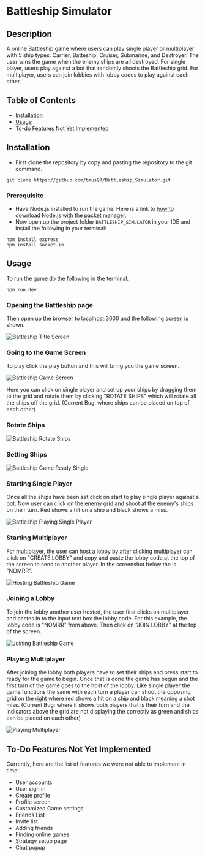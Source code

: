 # Battleship  Simulator

## Description
A online Battleship game where users can play single player or multiplayer
with 5 ship types: Carrier, Batteship, Cruiser, Submarine, and Destroyer.
The user wins the game when the enemy ships are all destroyed.
For single player, users play against a bot that randomly shoots the Battleship
grid. For multiplayer, users can join lobbies with lobby codes to play against each other.

## Table of Contents
- [Installation](#installation)
- [Usage](#usage)
- [To-do Features Not Yet Implemented](#to-do-features-not-yet-implemented)

## Installation
- First clone the repository by copy and pasting the repository to the git command.
```
git clone https://github.com/bmus97/Battleship_Simulator.git
```
### Prerequisite
- Have Node.js installed to run the game. Here is a link to [how to download Node.js with the packet manager.](https://nodejs.org/en/learn/getting-started/how-to-install-nodejs)
- Now open up the project folder `BATTLESHIP_SIMULATOR` in your IDE and install the following in your terminal:
```
npm install express
npm install socket.io
```

## Usage
To run the game do the following in the terminal:
```
npm run dev
```
### Opening the Battleship page
Then open up the browser to [localhost:3000](localhost:3000) and the following screen is shown.

![Battleship Title Screen](project_images/battleship_title_screen.jpg?raw=true "Battleship Title Screen")

### Going to the Game Screen
To play click the play button and this will bring you the game screen.

![Battleship Game Screen](project_images/game_screen.jpg?raw=true "Battleship Game Screen")

Here you can click on single player and set up your ships by dragging them to the grid and rotate them by clicking "ROTATE SHIPS" which will rotate all the ships off the grid. (Current Bug: where ships can be placed on top of each other)
### Rotate Ships
![Battleship Rotate Ships](project_images/battleship_rotate.jpg?raw=true "Battleship Rotate Ships")
### Setting Ships
![Battleship Game Ready Single](project_images/battleship_single_ready.jpg?raw=true "Battleship Game Ready Single")

### Starting Single Player
Once all the ships have been set click on start to play single player against a
bot. Now user can click on the enemy grid and shoot at the enemy's ships on their turn. Red shows a hit on a ship and black shows a miss.

![Battleship Playing Single Player](project_images/playing_single_player.jpg?raw=true "Battleship Playing Single Player")

### Starting Multiplayer
For multiplayer, the user can host a lobby by after clicking multiplayer can click on "CREATE LOBBY" and copy and paste the lobby code at the top of the screen to send to another player. In the screenshot below the is "NOMRR".

![Hosting Battleship Game](project_images/host_game.jpg?raw=true "Hosting Battleship Game")

### Joining a Lobby
To join the lobby another user hosted, the user first clicks on multiplayer and pastes in to the input text box the lobby code. For this example, the lobby code is "NOMRR" from above. Then click on "JOIN LOBBY" at the top of the screen.

![Joining Battleship Game](project_images/joining_game.jpg?raw=true "Joining Battleship Game")

### Playing Multiplayer
After joining the lobby both players have to set their ships and press start to ready for the game to begin. Once that is done the game has begun and the first turn of the game goes to the host of the lobby. Like single player the game functions the same with each turn a player can shoot the opposing grid on the right where red shows a hit on a ship and black meaning a shot miss. (Current Bug: where it shows both players that is their turn and the indicators above the grid are not displaying the correctly as green and ships can be placed on each other)

![Playing Multiplayer](project_images/playing_multiplayer.jpg?raw=true "Joining Battleship Game")

## To-Do Features Not Yet Implemented
Currently, here are the list of features we were not able to implement in time:
- User accounts
- User sign in
- Create profile
- Profile screen
- Customized Game settings
- Friends List
- Invite list
- Adding friends
- Finding online games
- Strategy setup page
- Chat popup 



